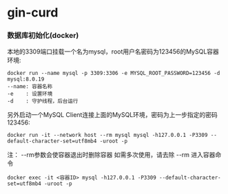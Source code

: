 # gin-curd

### 数据库初始化(docker)
本地的3309端口挂载一个名为mysql，root用户名密码为123456的MySQL容器环境:
```
docker run --name mysql -p 3309:3306 -e MYSQL_ROOT_PASSWORD=123456 -d mysql:8.0.19
--name: 容器名称
-e    : 设置环境
-d    : 守护线程，后台运行
```



另外启动一个MySQL Client连接上面的MySQL环境，密码为上一步指定的密码123456:
```
docker run -it --network host --rm mysql mysql -h127.0.0.1 -P3309 --default-character-set=utf8mb4 -uroot -p
```
注： --rm参数会使容器退出时删除容器
如需多次使用，请去除 --rm
进入容器命令
```
docker exec -it <容器ID> mysql -h127.0.0.1 -P3309 --default-character-set=utf8mb4 -uroot -p
```

